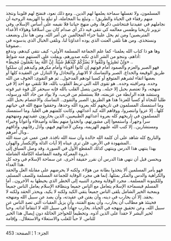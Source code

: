------------------------------------------------------------------------

المسلمون، ولا تغسلها سماحة يعلمها لهم الدين.. ومع ذلك نعود، فنفتح لهم
قلوبنا ونتخذ منهم رفقاء في الحياة والطريق! .. وتبلغ بنا المجاملة، أو
تبلغ بنا الهزيمة الروحية أن نجاملهم في عقيدتنا فنتحاشى ذكرها، وفي منهج
حياتنا فلا نقيمه على أساس الإسلام، وفي تزوير تاريخنا وطمس معالمه كي نتقي
فيه ذكر أي صدام كان بين أسلافنا وهؤلاء الأعداء المتربصين! ومن ثم يحل
علينا جزاء المخالفين عن أمر الله. ومن هنا نذل ونضعف ونستخذي. ومن هنا
نلقى العنت الذي يوده أعداؤنا لنا، ونلقى الخبال الذي يدسونه في صفوفنا..  
وها هو ذا كتاب الله يعلمنا- كما علم الجماعة المسلمة الأولى- كيف نتقي
كيدهم، وندفع أذاهم، وننجو من الشر الذي تكنه صدورهم، ويفلت على السنتهم
منه شواظ:  
«وَإِنْ تَصْبِرُوا وَتَتَّقُوا لا يَضُرُّكُمْ كَيْدُهُمْ شَيْئاً. إِنَّ اللَّهَ بِما يَعْمَلُونَ مُحِيطٌ» ..  
فهو الصبر والعزم والصمود أمام قوتهم إن كانوا أقوياء وأمام مكرهم وكيدهم
إن سلكوا طريق الوقيعة والخداع. الصبر والتماسك لا الانهيار والتخاذل ولا
التنازل عن العقيدة كلها أو بعضها اتقاء لشرهم المتوقع أو كسبا لودهم
المدخول.. ثم هو التقوى: الخوف من الله وحده. ومراقبته وحده.. هو تقوى الله
التي تربط القلوب بالله، فلا تلتقي مع أحد إلا في منهجه، ولا تعتصم بحبل
إلا حبله.. وحين يتصل القلب بالله فإنه سيحقر كل قوة غير قوته وستشد هذه
الرابطة من عزيمته، فلا يستسلم من قريب، ولا يواد من حاد الله ورسوله، طلباً
للنجاة أو كسباً للعزة! هذا هو الطريق: الصبر والتقوى.. التماسك والاعتصام
بحبل الله. وما استمسك المسلمون في تاريخهم كله بعروة الله وحدها، وحققوا
منهج الله في حياتهم كلها.. إلا عزوا وانتصروا، ووقاهم الله كيد أعدائهم،
وكانت كلمتهم هي العليا. وما استمسك المسلمون في تاريخهم كله بعروة أعدائهم
الطبيعيين، الذين يحاربون عقيدتهم ومنهجهم سراً وجهراً، واستمعوا إلى
مشورتهم، واتخذوا منهم بطانة وأصدقاء وأعواناً وخبراء ومستشارين.. إلا كتب
الله عليهم الهزيمة، ومكن لأعدائهم فيهم، وأذل رقابهم، وأذاقهم وبال
أمرهم..  
والتاريخ كله شاهد على أن كلمة الله خالدة وأن سنة الله نافذة. فمن عمي عن
سنة الله المشهودة في الأرض، فلن ترى عيناه إلا آيات الذلة والإنكسار
والهوان..  
بهذا ينتهي هذا الدرس وينتهي كذلك المقطع الأول في السورة. وقد وصل السياق
إلى ذروة المعركة وقمة المفاصلة الكاملة الشاملة.  
ويحسن قبل أن ننهي هذا الدرس أن نقرر حقيقة أخرى، عن سماحة الإسلام في وجه
كل هذا العداء.  
فهو يأمر المسلمين ألا يتخذوا بطانة من هؤلاء. ولكنه لا يحرضهم على مقابلة
الغل والحقد والكراهية والدس والمكر بمثلها. إنما هي مجرد الوقاية للجماعة
المسلمة وللصف المسلم، وللكينونة المسلمة.. مجرد الوقاية ومجرد التنبيه إلى
الخطر الذي يحيطها به الآخرون.. أما المسلم فبسماحة الإسلام يتعامل مع
الناس جميعا وبنظافة الإسلام يعامل الناس جميعاً وبمحبة الخير الشامل يلقى
الناس جميعاً يتقي الكيد ولكنه لا يكيد، ويحذر الحقد ولكنه لا يحقد. إلا أن
يحارب في دينه، وأن يفتن في عقيدته، وأن يصد عن سبيل الله ومنهجه.  
فحينئذ هو مطالب أن يحارب، وأن يمنع الفتنة، وأن يزيل العقبات التي تصد
الناس عن سبيل الله، وعن تحقيق منهجه في الحياة. يحارب جهاداً في سبيل الله
لا انتقاماً لذاته. وحباً لخير البشر لا حقداً على الذين آذوه. وتحطيماً
للحواجز الحائلة دون إيصال هذا الخير للناس. لا حباً للغلب والاستعلاء
والاستغلال.. وإقامة

------------------------------------------------------------------------

الجزء: 1 ¦ الصفحة: 453
